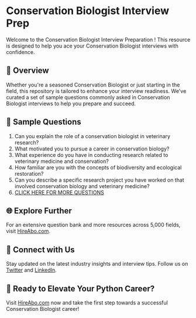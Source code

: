 # Conservation Biologist Interview Prep

Welcome to the Conservation Biologist Interview Preparation ! This resource is designed to help you ace your Conservation Biologist interviews with confidence.

## 🚀 Overview

Whether you're a seasoned Conservation Biologist or just starting in the field, this repository is tailored to enhance your interview readiness. We've curated a set of sample questions commonly asked in Conservation Biologist interviews to help you prepare and succeed.

## 📝 Sample Questions

1. Can you explain the role of a conservation biologist in veterinary research?
2. What motivated you to pursue a career in conservation biology?
3. What experience do you have in conducting research related to veterinary medicine and conservation?
4. How familiar are you with the concepts of biodiversity and ecological restoration?
5. Can you describe a specific research project you have worked on that involved conservation biology and veterinary medicine?
6. [CLICK HERE FOR MORE QUESTIONS](https://hireabo.com/job/24_2_38/Conservation%20Biologist)

## 🌐 Explore Further

For an extensive question bank and more resources across 5,000 fields, visit [HireAbo.com](https://www.hireabo.com).

## 📱 Connect with Us

Stay updated on the latest industry insights and interview tips. Follow us on [Twitter](https://twitter.com/hireabo) and [LinkedIn](https://www.linkedin.com/in/hire-abo-3609972a8/).

## 🚀 Ready to Elevate Your Python Career?

Visit [HireAbo.com](https://www.hireabo.com) now and take the first step towards a successful Conservation Biologist career!